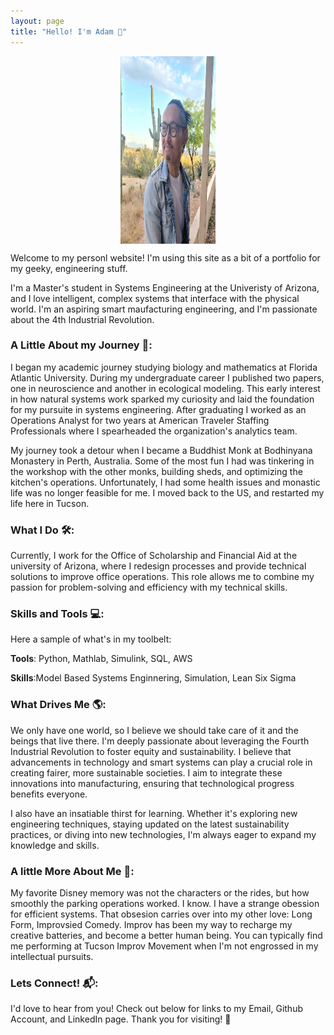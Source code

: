 ```yaml
---
layout: page
title: "Hello! I'm Adam 👋"
---
```

<img 
     style="display: block; 
           margin-left: auto;
           margin-right: auto;
           width: 30%;"
     src="./assets/images/website_photo.jpg" 
     width="300" 
     height="300" 
  />

Welcome to my personl website! I'm using this site as a bit of a portfolio for my geeky, engineering stuff.

I'm a Master's student in Systems Engineering at the Univeristy of Arizona, and I love intelligent, complex systems that interface with the physical world. I'm an aspiring smart maufacturing engineering, and I'm passionate about the 4th Industrial Revolution.

### A Little About my Journey 🚀:
I began my academic journey studying biology and mathematics at Florida Atlantic University. During my undergraduate career I published two papers, one in neuroscience and another in ecological modeling. This early interest in how natural systems work sparked my curiosity and laid the foundation for my pursuite in systems engineering. After graduating I worked as an Operations Analyst for two years at American Traveler Staffing Professionals where I spearheaded the organization's analytics team. 

My journey took a detour when I became a Buddhist Monk at Bodhinyana Monastery in Perth, Australia. Some of the most fun I had was tinkering in the workshop with the other monks, building sheds, and optimizing the kitchen's operations. Unfortunately, I had some health issues and monastic life was no longer feasible for me. I moved back to the US, and restarted my life here in Tucson. 

### What I Do 🛠️:
Currently, I work for the Office of Scholarship and Financial Aid at the university of Arizona, where I redesign processes and provide technical solutions to improve office operations. This role allows me to combine my passion for problem-solving and efficiency with my technical skills.

### Skills and Tools 💻:
Here a sample of what's in my toolbelt:

**Tools**: Python, Mathlab, Simulink, SQL, AWS

**Skills**:Model Based Systems Enginnering, Simulation, Lean Six Sigma

### What Drives Me 🌎:
We only have one world, so I believe we should take care of it and the beings that live there. I'm deeply passionate about leveraging the Fourth Industrial Revolution to foster equity and sustainability. I believe that advancements in technology and smart systems can play a crucial role in creating fairer, more sustainable societies. I aim to integrate these innovations into manufacturing, ensuring that technological progress benefits everyone.

I also have an insatiable thirst for learning. Whether it's exploring new engineering techniques, staying updated on the latest sustainability practices, or diving into new technologies, I'm always eager to expand my knowledge and skills.

### A little More About Me 🎨:
My favorite Disney memory was not the characters or the rides, but how smoothly the parking operations worked. I know. I have a strange obession for efficient systems. That obsesion carries over into my other love: Long Form, Improvsied Comedy. Improv has been my way to recharge my creative batteries, and become a better human being. You can typically find me performing at Tucson Improv Movement when I'm not engrossed in my intellectual pursuits.

### Lets Connect! 📬:
I'd love to hear from you! Check out below for links to my Email, Github Account, and LinkedIn page. Thank you for visiting! 👋
  
